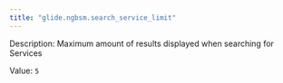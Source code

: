```yaml
---
title: "glide.ngbsm.search_service_limit"
---
```


Description: Maximum amount of results displayed when searching for Services 

Value: `5`